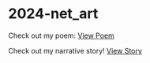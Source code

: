 # 2024-net_art

Check out my poem: [View Poem](poem.html)

Check out my narrative story! [View Story](https://github.com/Xhrya/2024-net_art/tree/main/narrative)
